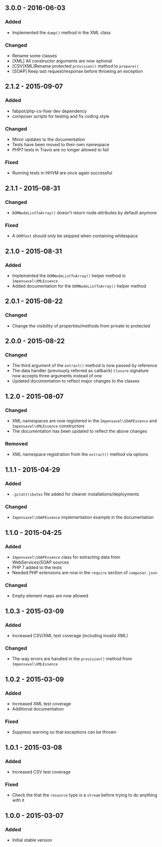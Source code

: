 ## 3.0.0 - 2016-06-03
### Added
- Implemented the `dump()` method in the XML class
### Changed
- Rename some classes
- [XML] All constructor arguments are now optional
- [CSV|XML]Rename protected `provision()` method to `prepare()`
- [SOAP] Keep last request/response before throwing an exception

## 2.1.2 - 2015-09-07
### Added
- fabpot/php-cs-fixer dev dependency
- composer scripts for testing and fix coding style

### Changed
- Minor updates to the documentation
- Tests have been moved to their own namespace
- PHP7 tests in Travis are no longer allowed to fail

### Fixed
- Running tests in HHVM are once again successful

## 2.1.1 - 2015-08-31
### Changed
- `DOMNodeListToArray()` doesn't return node attributes by default anymore

### Fixed
- A `DOMText` should only be skipped when containing whitespace

## 2.1.0 - 2015-08-31
### Added
- Implemented the `DOMNodeListToArray()` helper method in `Impensavel\XMLEssence`
- Added documentation for the `DOMNodeListToArray()` helper method

## 2.0.1 - 2015-08-22
### Changed
- Change the visibility of properties/methods from private to protected

## 2.0.0 - 2015-08-22
### Changed
- The third argument of the `extract()` method is now passed by reference
- The data handler (previously referred as callback) `Closure` signature now accepts three arguments instead of one
- Updated documentation to reflect major changes to the classes

## 1.2.0 - 2015-08-07
### Changed
- XML namespaces are now registered in the `Impensavel\SOAPEssence` and `Impensavel\XMLEssence` constructors 
- The documentation has been updated to reflect the above changes

### Removed
- XML namespace registration from the `extract()` method via options

## 1.1.1 - 2015-04-29
### Added
- `.gitattributes` file added for cleaner installations/deployments

### Changed
- `Impensavel\SOAPEssence` implementation example in the documentation

## 1.1.0 - 2015-04-25
### Added
- `Impensavel\SOAPEssence` class for extracting data from WebServices/SOAP sources
- PHP 7 added to the tests
- Needed PHP extensions are now in the `require` section of `composer.json`

### Changed
- Empty element maps are now allowed

## 1.0.3 - 2015-03-09
### Added
- Increased CSV/XML test coverage (including invalid XML)

### Changed
- The way errors are handled in the `provision()` method from `Impensavel\XMLEssence` 

## 1.0.2 - 2015-03-09
### Added
- Increased XML test coverage
- Additional documentation

### Fixed
- Suppress warning so that exceptions can be thrown

## 1.0.1 - 2015-03-08
### Added
- Increased CSV test coverage

### Fixed
- Check the that the `resource` type is a `stream` before trying to do anything with it

## 1.0.0 - 2015-03-07
### Added
- Initial stable version
